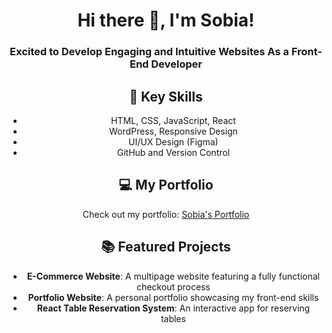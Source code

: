<div align="center">

# Hi there 👋, I'm Sobia!

### Excited to Develop Engaging and Intuitive Websites As a Front-End Developer

## 🌟 Key Skills
- HTML, CSS, JavaScript, React
- WordPress, Responsive Design
- UI/UX Design (Figma)
- GitHub and Version Control

## 💻 My Portfolio
Check out my portfolio: [Sobia's Portfolio](https://sobia-portfolio.netlify.app)

## 📚 Featured Projects
- **E-Commerce Website**: A multipage website featuring a fully functional checkout process
- **Portfolio Website**: A personal portfolio showcasing my front-end skills
- **React Table Reservation System**: An interactive app for reserving tables

</div>




